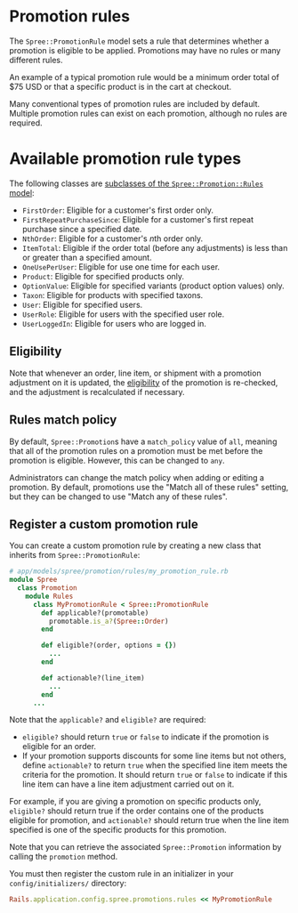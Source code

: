 # Promotion rules

The `Spree::PromotionRule` model sets a rule that determines whether a promotion
is eligible to be applied. Promotions may have no rules or many different rules.

An example of a typical promotion rule would be a minimum order total of $75
USD or that a specific product is in the cart at checkout.

Many conventional types of promotion rules are included by default. Multiple
promotion rules can exist on each promotion, although no rules are required.

# Available promotion rule types

The following classes are [subclasses of the `Spree::Promotion::Rules`
model][promotion-rules]:

- `FirstOrder`: Eligible for a customer's first order only.
- `FirstRepeatPurchaseSince`: Eligible for a customer's first repeat purchase
  since a specified date.
- `NthOrder`: Eligible for a customer's *n*th order only.
- `ItemTotal`: Eligible if the order total (before any adjustments) is less than
  or greater than a specified amount.
- `OneUsePerUser`: Eligible for use one time for each user.
- `Product`: Eligible for specified products only.
- `OptionValue`: Eligible for specified variants (product option values) only.
- `Taxon`: Eligible for products with specified taxons.
- `User`: Eligible for specified users.
- `UserRole`: Eligible for users with the specified user role.
- `UserLoggedIn`: Eligible for users who are logged in.

<!-- TODO:
  It may be useful to link to option values documentation and taxons
  documentation here, unless we explain what they are further in-line.
  Once that documentation is merged, we can add those link.
-->

[promotion-rules]: https://github.com/solidusio/solidus/tree/master/core/app/models/spree/promotion/rules

## Eligibility

Note that whenever an order, line item, or shipment with a promotion adjustment
on it is updated, the [eligibility][eligibility] of the promotion is re-checked,
and the adjustment is recalculated if necessary.

[eligibility]: overview.html#eligibility

## Rules match policy

By default, `Spree::Promotion`s have a `match_policy` value of `all`, meaning
that all of the promotion rules on a promotion must be met before the promotion
is eligible. However, this can be changed to `any`.

Administrators can change the match policy when adding or editing a promotion.
By default, promotions use the "Match all of these rules" setting, but they can
be changed to use "Match any of these rules".

## Register a custom promotion rule

You can create a custom promotion rule by creating a new class that inherits
from `Spree::PromotionRule`:

```ruby
# app/models/spree/promotion/rules/my_promotion_rule.rb
module Spree
  class Promotion
    module Rules
      class MyPromotionRule < Spree::PromotionRule
        def applicable?(promotable)
          promotable.is_a?(Spree::Order)
        end

        def eligible?(order, options = {})
          ...
        end

        def actionable?(line_item)
          ...
        end
      ...
```

Note that the `applicable?` and `eligible?` are required:

- `eligible?` should return `true` or `false` to indicate if the promotion is
  eligible for an order.
- If your promotion supports discounts for some line items but not others,
  define `actionable?` to return `true` when the specified line item meets the
  criteria for the promotion. It should return `true` or `false` to indicate if
  this line item can have a line item adjustment carried out on it.

For example, if you are giving a promotion on specific products only,
`eligible?` should return true if the order contains one of the products
eligible for promotion, and `actionable?` should return true when the line item
specified is one of the specific products for this promotion.

Note that you can retrieve the associated `Spree::Promotion` information by
calling the `promotion` method.

You must then register the custom rule in an initializer in your
`config/initializers/` directory:

```ruby
Rails.application.config.spree.promotions.rules << MyPromotionRule
```

<!-- TODO:
  The Spree documentation has a section about getting your custom promotion
  rule to show up in the backend for administrators. It might be worth it to
  append a similar section here or in another more how-to oriented article.
-->

